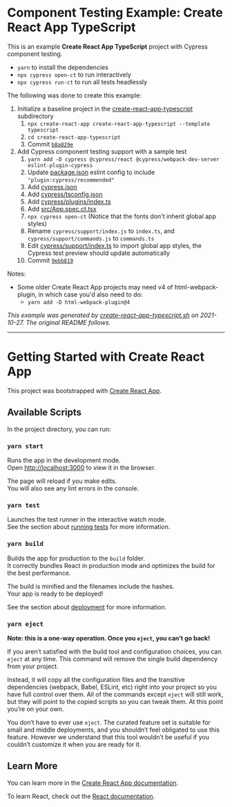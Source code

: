 # Component Testing Example: Create React App TypeScript

This is an example **Create React App TypeScript** project with Cypress component testing.

- `yarn` to install the dependencies
- `npx cypress open-ct` to run interactively
- `npx cypress run-ct` to run all tests headlessly

The following was done to create this example:

1. Initialize a baseline project in the [create-react-app-typescript](.) subdirectory
   1. `npx create-react-app create-react-app-typescript --template typescript`
   1. `cd create-react-app-typescript`
   1. Commit [`b8a829e`](https://github.com/cypress-io/cypress-component-testing-examples/commit/b8a829e01a6e652f1967b0ee49f67576b3884fa2)
1. Add Cypress component testing support with a sample test
   1. `yarn add -D cypress @cypress/react @cypress/webpack-dev-server eslint-plugin-cypress`
   1. Update [package.json](package.json) eslint config to include `"plugin:cypress/recommended"`
   1. Add [cypress.json](cypress.json)
   1. Add [cypress/tsconfig.json](cypress/tsconfig.json)
   1. Add [cypress/plugins/index.ts](cypress/plugins/index.ts)
   1. Add [src/App.spec.ct.tsx](src/App.spec.ct.tsx)
   1. `npx cypress open-ct` (Notice that the fonts don't inherit global app styles)
   1. Rename `cypress/support/index.js` to `index.ts`, and `cypress/support/commands.js` to `commands.ts`
   1. Edit [cypress/support/index.ts](cypress/support/index.ts) to import global app styles, the Cypress test preview should update automatically   
   1. Commit [`9ebb819`](https://github.com/cypress-io/cypress-component-testing-examples/commit/9ebb819346e6ddd4bd18916b14256bd58a941fc2)   
   
Notes:

- Some older Create React App projects may need v4 of html-webpack-plugin, in which case you'd also need to do:
  - `yarn add -D html-webpack-plugin@4`

_This example was generated by [create-react-app-typescript.sh](https://github.com/cypress-io/cypress-component-testing-examples/blob/main/scripts/create-react-app-typescript.sh) on 2021-10-27. The original README follows._

---

# Getting Started with Create React App

This project was bootstrapped with [Create React App](https://github.com/facebook/create-react-app).

## Available Scripts

In the project directory, you can run:

### `yarn start`

Runs the app in the development mode.\
Open [http://localhost:3000](http://localhost:3000) to view it in the browser.

The page will reload if you make edits.\
You will also see any lint errors in the console.

### `yarn test`

Launches the test runner in the interactive watch mode.\
See the section about [running tests](https://facebook.github.io/create-react-app/docs/running-tests) for more information.

### `yarn build`

Builds the app for production to the `build` folder.\
It correctly bundles React in production mode and optimizes the build for the best performance.

The build is minified and the filenames include the hashes.\
Your app is ready to be deployed!

See the section about [deployment](https://facebook.github.io/create-react-app/docs/deployment) for more information.

### `yarn eject`

**Note: this is a one-way operation. Once you `eject`, you can’t go back!**

If you aren’t satisfied with the build tool and configuration choices, you can `eject` at any time. This command will remove the single build dependency from your project.

Instead, it will copy all the configuration files and the transitive dependencies (webpack, Babel, ESLint, etc) right into your project so you have full control over them. All of the commands except `eject` will still work, but they will point to the copied scripts so you can tweak them. At this point you’re on your own.

You don’t have to ever use `eject`. The curated feature set is suitable for small and middle deployments, and you shouldn’t feel obligated to use this feature. However we understand that this tool wouldn’t be useful if you couldn’t customize it when you are ready for it.

## Learn More

You can learn more in the [Create React App documentation](https://facebook.github.io/create-react-app/docs/getting-started).

To learn React, check out the [React documentation](https://reactjs.org/).
